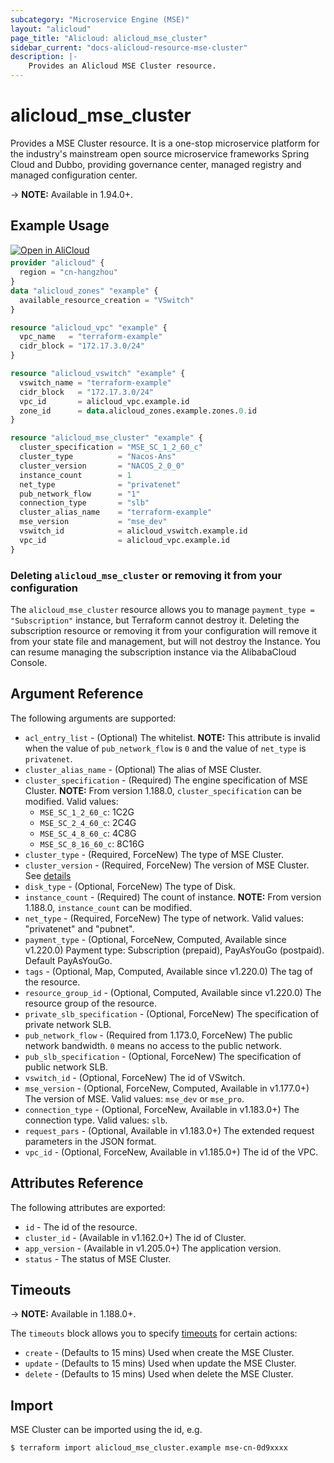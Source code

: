 ```yaml
---
subcategory: "Microservice Engine (MSE)"
layout: "alicloud"
page_title: "Alicloud: alicloud_mse_cluster"
sidebar_current: "docs-alicloud-resource-mse-cluster"
description: |-
    Provides an Alicloud MSE Cluster resource.
---
```


# alicloud_mse_cluster

Provides a MSE Cluster resource. It is a one-stop microservice platform for the industry's mainstream open source microservice frameworks Spring Cloud and Dubbo, providing governance center, managed registry and managed configuration center.

-> **NOTE:** Available in 1.94.0+.

## Example Usage

<div style="display: block;margin-bottom: 40px;"><div class="oics-button" style="float: right;position: absolute;margin-bottom: 10px;">
  <a href="https://api.aliyun.com/api-tools/terraform?resource=alicloud_mse_cluster&exampleId=4c5575d8-d776-35d7-7dfc-1b79aa66e838d026dd25&activeTab=example&spm=docs.r.mse_cluster.0.4c5575d8d7&intl_lang=EN_US" target="_blank">
    <img alt="Open in AliCloud" src="https://img.alicdn.com/imgextra/i1/O1CN01hjjqXv1uYUlY56FyX_!!6000000006049-55-tps-254-36.svg" style="max-height: 44px; max-width: 100%;">
  </a>
</div></div>

```terraform
provider "alicloud" {
  region = "cn-hangzhou"
}
data "alicloud_zones" "example" {
  available_resource_creation = "VSwitch"
}

resource "alicloud_vpc" "example" {
  vpc_name   = "terraform-example"
  cidr_block = "172.17.3.0/24"
}

resource "alicloud_vswitch" "example" {
  vswitch_name = "terraform-example"
  cidr_block   = "172.17.3.0/24"
  vpc_id       = alicloud_vpc.example.id
  zone_id      = data.alicloud_zones.example.zones.0.id
}

resource "alicloud_mse_cluster" "example" {
  cluster_specification = "MSE_SC_1_2_60_c"
  cluster_type          = "Nacos-Ans"
  cluster_version       = "NACOS_2_0_0"
  instance_count        = 1
  net_type              = "privatenet"
  pub_network_flow      = "1"
  connection_type       = "slb"
  cluster_alias_name    = "terraform-example"
  mse_version           = "mse_dev"
  vswitch_id            = alicloud_vswitch.example.id
  vpc_id                = alicloud_vpc.example.id
}
```

### Deleting `alicloud_mse_cluster` or removing it from your configuration

The `alicloud_mse_cluster` resource allows you to manage  `payment_type = "Subscription"`  instance, but Terraform cannot destroy it.
Deleting the subscription resource or removing it from your configuration will remove it from your state file and management, but will not destroy the Instance.
You can resume managing the subscription instance via the AlibabaCloud Console.


## Argument Reference

The following arguments are supported:

* `acl_entry_list` - (Optional) The whitelist. **NOTE:** This attribute is invalid when the value of `pub_network_flow` is `0` and the value of `net_type` is `privatenet`.
* `cluster_alias_name` - (Optional) The alias of MSE Cluster.
* `cluster_specification` - (Required) The engine specification of MSE Cluster. **NOTE:** From version 1.188.0, `cluster_specification` can be modified. Valid values:
  - `MSE_SC_1_2_60_c`: 1C2G
  - `MSE_SC_2_4_60_c`: 2C4G
  - `MSE_SC_4_8_60_c`: 4C8G
  - `MSE_SC_8_16_60_c`: 8C16G
* `cluster_type` - (Required, ForceNew) The type of MSE Cluster.
* `cluster_version` - (Required, ForceNew) The version of MSE Cluster. See [details](https://www.alibabacloud.com/help/en/mse/developer-reference/api-mse-2019-05-31-createcluster)
* `disk_type` - (Optional, ForceNew) The type of Disk.
* `instance_count` - (Required) The count of instance. **NOTE:** From version 1.188.0, `instance_count` can be modified.
* `net_type` - (Required, ForceNew) The type of network. Valid values: "privatenet" and "pubnet".
* `payment_type` - (Optional, ForceNew, Computed, Available since v1.220.0) Payment type: Subscription (prepaid), PayAsYouGo (postpaid). Default PayAsYouGo.
* `tags` - (Optional, Map, Computed, Available since v1.220.0) The tag of the resource.
* `resource_group_id` - (Optional, Computed, Available since v1.220.0) The resource group of the resource.
* `private_slb_specification` - (Optional, ForceNew) The specification of private network SLB.
* `pub_network_flow` - (Required from 1.173.0, ForceNew) The public network bandwidth. `0` means no access to the public network.
* `pub_slb_specification` - (Optional, ForceNew) The specification of public network SLB.
* `vswitch_id` - (Optional, ForceNew) The id of VSwitch.
* `mse_version` - (Optional, ForceNew, Computed, Available in v1.177.0+) The version of MSE. Valid values: `mse_dev` or `mse_pro`.
* `connection_type` - (Optional, ForceNew, Available in v1.183.0+) The connection type. Valid values: `slb`.
* `request_pars` - (Optional, Available in v1.183.0+) The extended request parameters in the JSON format.
* `vpc_id` - (Optional, ForceNew, Available in v1.185.0+) The id of the VPC.

## Attributes Reference

The following attributes are exported:

* `id` - The id of the resource.
* `cluster_id` - (Available in v1.162.0+) The id of Cluster.
* `app_version` - (Available in v1.205.0+) The application version.
* `status` - The status of MSE Cluster.

## Timeouts

-> **NOTE:** Available in 1.188.0+.

The `timeouts` block allows you to specify [timeouts](https://www.terraform.io/docs/configuration-0-11/resources.html#timeouts) for certain actions:

* `create` - (Defaults to 15 mins) Used when create the MSE Cluster.
* `update` - (Defaults to 15 mins) Used when update the MSE Cluster.
* `delete` - (Defaults to 15 mins) Used when delete the MSE Cluster.

## Import

MSE Cluster can be imported using the id, e.g.

```shell
$ terraform import alicloud_mse_cluster.example mse-cn-0d9xxxx
```
